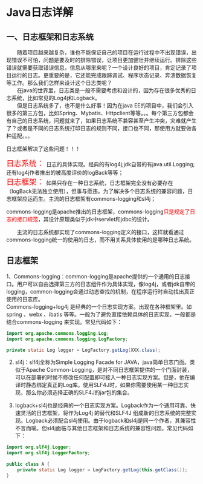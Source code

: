 # Java日志详解  

## 一、日志框架和日志系统  
&emsp;&emsp;随着项目越来越复杂，谁也不能保证自己的项目在运行过程中不出现错误，出现错误不可怕，问题是要及时的排除错误，让项目更加健壮并继续运行。排除这些错误就需要获取错误信息，信息从哪里来呢？一个设计良好的项目，肯定记录了项目运行的日志。更重要的是，它还能完成跟踪调试、程序状态记录、奔溃数据恢复等工作。那么我们怎样来设计这个日志类呢？  
&emsp;&emsp;在java的世界里，日志类是一般不需要考虑和设计的，因为存在很多优秀的日志系统，比如常见的Log4j和Logback。  
&emsp;&emsp;但是日志系统多了，也不是什么好事！因为在java EE的项目中，我们会引入很多的第三方包，比如Spring、Mybatis、Httpclient等等。。。每个第三方包都会有自己的日志系统，问题就来了，如果日志系统不兼容甚至产生冲突，灾难就产生了？或者是不同的日志系统打印日志的规则不同，接口也不同，那使用方就要做各种适配。。。

日志框架解决了这些问题！！！

<span style="color: red; font-style: bold; font-size:20px;">日志系统：  </span>日志的具体实现。经典的有log4j;jdk自带的有java.util.Logging; 还有log4j作者推出的被高度评价的logBack等等；  
<span style="color: red; font-style: bold;font-size: 20px;">日志框架： </span>如果只存在一种日志系统，日志框架完全没有必要存在（logBack无法独立使用），但事与愿违。为了解决多个日志系统的兼容问题，日志框架应运而生。主流的日志框架有commons-logging和sl4j；  

commons-logging是apache推出的日志框架，commons-logging<span style="color:red">只是规定了日志的接口规范</span>，其设计原理类似于jdk中servlet和jdbc的设计。  

&emsp;&emsp;主流的日志系统都实现了commons-logging定义的接口，这样就看通过commons-logging统一的使用的日志，而不用关系具体使用的是哪种日志系统。

## 日志框架

1、Commons-logging：common-logging是apache提供的一个通用的日志接口。用户可以自由选择第三方的日志组件作为具体实现，像log4j，或者jdk自带的logging，common-logging会通过动态查找的机制，在程序运行时自动找出真正使用的日志库。  
Commons-logging+log4j 是经典的一个日志实现方案。出现在各种框架里。如spring 、webx 、ibatis 等等。一般为了避免直接依赖具体的日志实现，一般都是结合commons-logging 来实现。常见代码如下：  
``` java
import org.apache.commons.logging.Log;
import org.apache.commons.logging.LogFactory;

private static Log logger = LogFactory.getLog(XXX.class);
```

2. sl4j：slf4j全称为Simple Logging Facade for JAVA，java简单日志门面。类似于Apache Common-Logging，是对不同日志框架提供的一个门面封装，可以在部署的时候不修改任何配置即可接入一种日志实现方案。但是，他在编译时静态绑定真正的Log库。使用SLF4J时，如果你需要使用某一种日志实现，那么你必须选择正确的SLF4J的jar包的集合。  

3.  logback+sl4j也是经典的一个日志实现方案。Logback作为一个通用可靠、快速灵活的日志框架，将作为Log4j 的替代和SLF4J 组成新的日志系统的完整实现。Logback必须配合sl4j使用。由于logback和sl4j是同一个作者，其兼容性不言而喻。但sl4j面临与其他日志框架和日志系统的兼容性问题。常见代码如下： 
``` java
import org.slf4j.Logger;  
import org.slf4j.LoggerFactory;  
  
public class A {  
    private static Log logger = LogFactory.getLog(this.getClass());  
} 
```